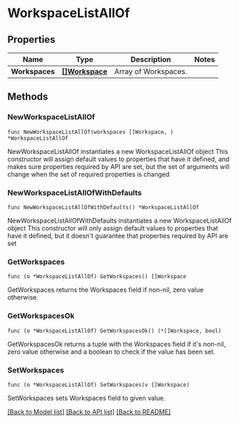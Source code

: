 # WorkspaceListAllOf

## Properties

Name | Type | Description | Notes
------------ | ------------- | ------------- | -------------
**Workspaces** | [**[]Workspace**](Workspace.md) | Array of Workspaces. | 

## Methods

### NewWorkspaceListAllOf

`func NewWorkspaceListAllOf(workspaces []Workspace, ) *WorkspaceListAllOf`

NewWorkspaceListAllOf instantiates a new WorkspaceListAllOf object
This constructor will assign default values to properties that have it defined,
and makes sure properties required by API are set, but the set of arguments
will change when the set of required properties is changed

### NewWorkspaceListAllOfWithDefaults

`func NewWorkspaceListAllOfWithDefaults() *WorkspaceListAllOf`

NewWorkspaceListAllOfWithDefaults instantiates a new WorkspaceListAllOf object
This constructor will only assign default values to properties that have it defined,
but it doesn't guarantee that properties required by API are set

### GetWorkspaces

`func (o *WorkspaceListAllOf) GetWorkspaces() []Workspace`

GetWorkspaces returns the Workspaces field if non-nil, zero value otherwise.

### GetWorkspacesOk

`func (o *WorkspaceListAllOf) GetWorkspacesOk() (*[]Workspace, bool)`

GetWorkspacesOk returns a tuple with the Workspaces field if it's non-nil, zero value otherwise
and a boolean to check if the value has been set.

### SetWorkspaces

`func (o *WorkspaceListAllOf) SetWorkspaces(v []Workspace)`

SetWorkspaces sets Workspaces field to given value.



[[Back to Model list]](../README.md#documentation-for-models) [[Back to API list]](../README.md#documentation-for-api-endpoints) [[Back to README]](../README.md)


